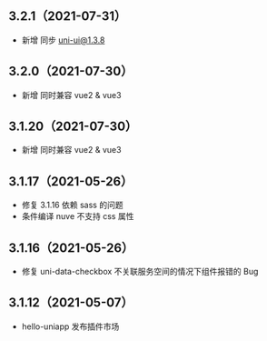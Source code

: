 ## 3.2.1（2021-07-31）
- 新增 同步 uni-ui@1.3.8
## 3.2.0（2021-07-30）
- 新增 同时兼容 vue2 & vue3 
## 3.1.20（2021-07-30）
- 新增 同时兼容 vue2 & vue3 
## 3.1.17（2021-05-26）
- 修复 3.1.16 依赖 sass 的问题
-  条件编译 nuve 不支持 css 属性

## 3.1.16（2021-05-26）
- 修复 uni-data-checkbox 不关联服务空间的情况下组件报错的 Bug


## 3.1.12（2021-05-07）
- hello-uniapp 发布插件市场
